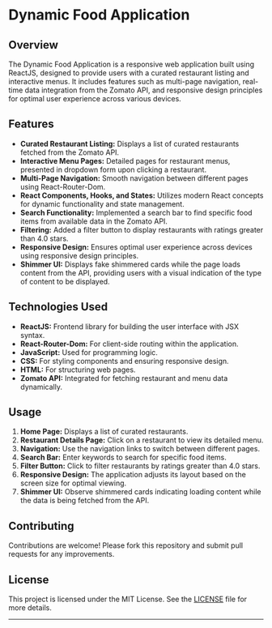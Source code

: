# Dynamic Food Application

## Overview

The Dynamic Food Application is a responsive web application built using ReactJS, designed to provide users with a curated restaurant listing and interactive menus. It includes features such as multi-page navigation, real-time data integration from the Zomato API, and responsive design principles for optimal user experience across various devices.

## Features

- **Curated Restaurant Listing:** Displays a list of curated restaurants fetched from the Zomato API.
- **Interactive Menu Pages:** Detailed pages for restaurant menus, presented in dropdown form upon clicking a restaurant.
- **Multi-Page Navigation:** Smooth navigation between different pages using React-Router-Dom.
- **React Components, Hooks, and States:** Utilizes modern React concepts for dynamic functionality and state management.
- **Search Functionality:** Implemented a search bar to find specific food items from available data in the Zomato API.
- **Filtering:** Added a filter button to display restaurants with ratings greater than 4.0 stars.
- **Responsive Design:** Ensures optimal user experience across devices using responsive design principles.
- **Shimmer UI:** Displays fake shimmered cards while the page loads content from the API, providing users with a visual indication of the type of content to be displayed.

## Technologies Used

- **ReactJS:** Frontend library for building the user interface with JSX syntax.
- **React-Router-Dom:** For client-side routing within the application.
- **JavaScript:** Used for programming logic.
- **CSS:** For styling components and ensuring responsive design.
- **HTML:** For structuring web pages.
- **Zomato API:** Integrated for fetching restaurant and menu data dynamically.

## Usage

1. **Home Page:** Displays a list of curated restaurants.
2. **Restaurant Details Page:** Click on a restaurant to view its detailed menu.
3. **Navigation:** Use the navigation links to switch between different pages.
4. **Search Bar:** Enter keywords to search for specific food items.
5. **Filter Button:** Click to filter restaurants by ratings greater than 4.0 stars.
6. **Responsive Design:** The application adjusts its layout based on the screen size for optimal viewing.
7. **Shimmer UI:** Observe shimmered cards indicating loading content while the data is being fetched from the API.

## Contributing

Contributions are welcome! Please fork this repository and submit pull requests for any improvements.

## License

This project is licensed under the MIT License. See the [LICENSE](LICENSE) file for more details.

---

